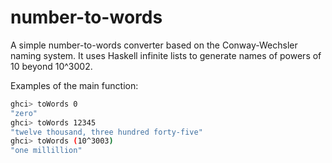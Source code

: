 # number-to-words

A simple number-to-words converter based on the Conway-Wechsler naming system. It uses Haskell infinite lists to generate names of powers of 10 beyond 10^3002.

Examples of the main function:
```bash
ghci> toWords 0
"zero"
ghci> toWords 12345
"twelve thousand, three hundred forty-five"
ghci> toWords (10^3003)
"one millillion"
```
